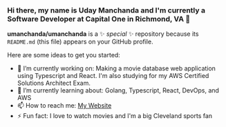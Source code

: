 ### Hi there, my name is Uday Manchanda and I'm currently a Software Developer at Capital One in Richmond, VA 👋

**umanchanda/umanchanda** is a ✨ _special_ ✨ repository because its `README.md` (this file) appears on your GitHub profile.

Here are some ideas to get you started:

- 🔭 I’m currently working on: Making a movie database web application using Typescript and React. I'm also studying for my AWS Certified Solutions Architect Exam. 
- 🌱 I’m currently learning about: Golang, Typescript, React, DevOps, and AWS
- 📫 How to reach me: [My Website](https://umanchanda.github.io)
- ⚡ Fun fact: I love to watch movies and I'm a big Cleveland sports fan
<!--
- 👯 I’m looking to collaborate on ...
- 🤔 I’m looking for help with ...
- 💬 Ask me about ...
-->
